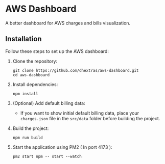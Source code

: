 # AWS Dashboard

A better dashboard for AWS charges and bills visualization.

## Installation

Follow these steps to set up the AWS dashboard:

1. Clone the repository:
   ```
   git clone https://github.com/dhextras/aws-dashboard.git
   cd aws-dashboard
   ```

2. Install dependencies:
   ```
   npm install
   ```

3. (Optional) Add default billing data:
   - If you want to show initial default billing data, place your `charges.json` file in the `src/data` folder before building the project.

4. Build the project:
   ```
   npm run build
   ```

5. Start the application using PM2 ( In port 4173 ):
   ```
   pm2 start npm -- start --watch
   ```

